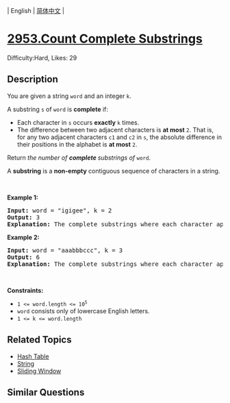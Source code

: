 
| English | [简体中文](README.md) |

# [2953.Count Complete Substrings](https://leetcode.com/problems/count-complete-substrings/)
Difficulty:Hard, Likes: 29

## Description

<p>You are given a string <code>word</code> and an integer <code>k</code>.</p>

<p>A substring <code>s</code> of <code>word</code> is <strong>complete</strong> if:</p>

<ul>
	<li>Each character in <code>s</code> occurs <strong>exactly</strong> <code>k</code> times.</li>
	<li>The difference between two adjacent characters is <strong>at most</strong> <code>2</code>. That is, for any two adjacent characters <code>c1</code> and <code>c2</code> in <code>s</code>, the absolute difference in their positions in the alphabet is <strong>at most</strong> <code>2</code>.</li>
</ul>

<p>Return <em>the number of <strong>complete </strong>substrings of</em> <code>word</code>.</p>

<p>A <strong>substring</strong> is a <strong>non-empty</strong> contiguous sequence of characters in a string.</p>

<p>&nbsp;</p>
<p><strong class="example">Example 1:</strong></p>

<pre>
<strong>Input:</strong> word = &quot;igigee&quot;, k = 2
<strong>Output:</strong> 3
<strong>Explanation:</strong> The complete substrings where each character appears exactly twice and the difference between adjacent characters is at most 2 are: <u><strong>igig</strong></u>ee, igig<u><strong>ee</strong></u>, <u><strong>igigee</strong></u>.
</pre>

<p><strong class="example">Example 2:</strong></p>

<pre>
<strong>Input:</strong> word = &quot;aaabbbccc&quot;, k = 3
<strong>Output:</strong> 6
<strong>Explanation:</strong> The complete substrings where each character appears exactly three times and the difference between adjacent characters is at most 2 are: <strong><u>aaa</u></strong>bbbccc, aaa<u><strong>bbb</strong></u>ccc, aaabbb<u><strong>ccc</strong></u>, <strong><u>aaabbb</u></strong>ccc, aaa<u><strong>bbbccc</strong></u>, <u><strong>aaabbbccc</strong></u>.
</pre>

<p>&nbsp;</p>
<p><strong>Constraints:</strong></p>

<ul>
	<li><code>1 &lt;= word.length &lt;= 10<sup>5</sup></code></li>
	<li><code>word</code> consists only of lowercase English letters.</li>
	<li><code>1 &lt;= k &lt;= word.length</code></li>
</ul>


## Related Topics

- [Hash Table](https://leetcode.com/tag/hash-table/)
- [String](https://leetcode.com/tag/string/)
- [Sliding Window](https://leetcode.com/tag/sliding-window/)

## Similar Questions

